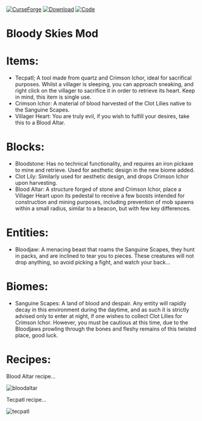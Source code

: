 [![CurseForge](https://cf.way2muchnoise.eu/versions/549475.svg)](https://www.curseforge.com/minecraft/mc-mods/bloody-skies)
[![Download](http://cf.way2muchnoise.eu/full_549475_downloads.svg)](https://www.curseforge.com/minecraft/mc-mods/bloody-skies/files)
[![Code](https://tokei.rs/b1/github/Phoenix-WB/Bloody-Skies?category=code)](https://github.com/Phoenix-WB/Bloody-Skies)


# Bloody Skies Mod

# Items:
- Tecpatl; A tool made from quartz and Crimson Ichor, ideal for sacrifical purposes. Whilst a villager is sleeping, you can approach sneaking, and right click on the villager to sacrifice it in order to retrieve its heart. Keep in mind, this item is single use.
- Crimson Ichor: A material of blood harvested of the Clot Lilies native to the Sanguine Scapes.
- Villager Heart: You are truly evil, if you wish to fulfill your desires, take this to a Blood Altar.

# Blocks:
- Bloodstone: Has no technical functionality, and requires an iron pickaxe to mine and retrieve. Used for aesthetic design in the new biome added.
- Clot Lily: Similarly used for aesthetic design, and drops Crimson Ichor upon harvesting.
- Blood Altar: A structure forged of stone and Crimson Ichor, place a Villager Heart upon its pedestal to receive a few boosts intended for construction and mining purposes, including prevention of mob spawns within a small radius, similar to a beacon, but with few key differences.

# Entities:
- Bloodjaw: A menacing beast that roams the Sanguine Scapes, they hunt in packs, and are inclined to tear you to pieces. These creatures will not drop anything, so avoid picking a fight, and watch your back...

# Biomes:
- Sanguine Scapes: A land of blood and despair. Any entity will rapidly decay in this environment during the daytime, and as such it is strictly advised only to enter at night, if one wishes to collect Clot Lilies for Crimson Ichor. However, you must be cautious at this time, due to the Bloodjaws prowling through the bones and fleshy remains of this twisted place, good luck. 

# Recipes:
Blood Altar recipe...

![bloodaltar](https://user-images.githubusercontent.com/91941086/144445122-a0e068a7-c9ef-4130-a504-654df3d8ecbd.png)

Tecpatl recipe...

![tecpatl](https://user-images.githubusercontent.com/91941086/144445463-5b2a748e-b648-4be7-8775-d2e3b46716c7.png)
